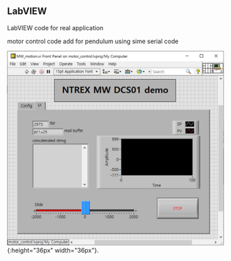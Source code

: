 ## LabVIEW
LabVIEW code for real application

motor control code add for pendulum using sime serial code

![MW_DCS01](./image/MW_DCS01.jpg){:height="36px" width="36px"}.
